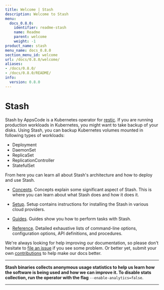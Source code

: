 ```yaml
---
title: Welcome | Stash
description: Welcome to Stash
menu:
  docs_0.8.0:
    identifier: readme-stash
    name: Readme
    parent: welcome
    weight: -1
product_name: stash
menu_name: docs_0.8.0
section_menu_id: welcome
url: /docs/0.8.0/welcome/
aliases:
- /docs/0.8.0/
- /docs/0.8.0/README/
info:
  version: 0.8.0
---
```


# Stash
 Stash by AppsCode is a Kubernetes operator for [restic](https://restic.net). If you are running production workloads in Kubernetes, you might want to take backup of your disks. Using Stash, you can backup Kubernetes volumes mounted in following types of workloads:

- Deployment
- DaemonSet
- ReplicaSet
- ReplicationController
- StatefulSet

From here you can learn all about Stash's architecture and how to deploy and use Stash.

- [Concepts](/docs/0.8.0/concepts/). Concepts explain some significant aspect of Stash. This is where you can learn about what Stash does and how it does it.

- [Setup](/docs/0.8.0/setup/). Setup contains instructions for installing
  the Stash in various cloud providers.

- [Guides](/docs/0.8.0/guides/). Guides show you how to perform tasks with Stash.

- [Reference](/docs/0.8.0/reference/). Detailed exhaustive lists of
command-line options, configuration options, API definitions, and procedures.

We're always looking for help improving our documentation, so please don't hesitate to [file an issue](https://github.com/appscode/stash/issues/new) if you see some problem. Or better yet, submit your own [contributions](/docs/0.8.0/CONTRIBUTING) to help
make our docs better.

---

**Stash binaries collects anonymous usage statistics to help us learn how the software is being used and how we can improve it. To disable stats collection, run the operator with the flag** `--enable-analytics=false`.

---
